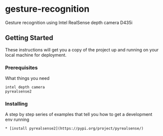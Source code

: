 # gesture-recognition
Gesture recognition using Intel RealSense depth camera D435i
## Getting Started

These instructions will get you a copy of the project up and running on your local machine for deployment.

### Prerequisites

What things you need 

```
intel depth camera
pyrealsense2

```

### Installing

A step by step series of examples that tell you how to get a development env running


```
* [install pyrealsense2](https://pypi.org/project/pyrealsense/)
```


